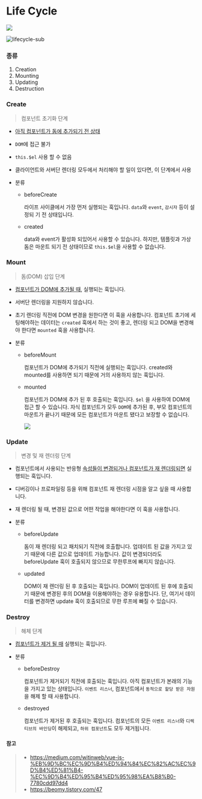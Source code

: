 # Life Cycle

![](images/lifecycle.png)

![lifecycle-sub](images/lifecycle-sub.png)

### 종류

1. Creation
2. Mounting
3. Updating
4. Destruction



### Create

> 컴포넌트 초기화 단계

- <u>아직 컴포넌트가 돔에 추가되기 전 상태</u>

- `DOM`에 접근 불가

- `this.$el` 사용 할 수 없음

- 클라이언트와 서버단 렌더링 모두에서 처리해야 할 일이 있다면, 이 단계에서 사용
- 분류

  - beforeCreate

    라이프 사이클에서 가장 먼저 실행되는 훅입니다.  `data`와 `event`, `감시자` 등이 설정되 기 전 상태입니다.

  - created

    data와 event가 활성화 되있어서 사용할 수 있습니다. 하지만, 템플릿과 가상돔은 마운트 되기 전 상태이므로 `this.$el`을 사용할 수 없습니다.



### Mount

> 돔(DOM) 삽입 단계

- <u>컴포넌트가 DOM에 추가될 때</u>, 실행되는 훅입니다.

- 서버단 렌더링을 지원하지 않습니다.

- 초기 렌더링 직전에 DOM 변경을 원한다면 이 훅을 사용합니다. 컴포넌트 초기에 세팅해야하는 데이터는 `created` 훅에서 하는 것이 좋고, 렌더링 되고 DOM을 변경해야 한다면 `mounted` 훅을 사용합니다.

- 분류

  - beforeMount

    컴포넌트가 DOM에 추가되기 직전에 실행되는 훅입니다. created와 mounted를 사용하면 되기 때문에 거의 사용하지 않는 훅입니다.

  - mounted

    컴포넌트가 DOM에 추가 된 후 호출되는 훅입니다. `$el` 을 사용하여 DOM에 접근 할 수 있습니다. 자식 컴포넌트가 모두 `DOM`에 추가된 후, 부모 컴포넌트의 마운트가 끝나기 때문에 모든 컴포넌트가 마운트 됐다고 보장할 수 없습니다.
    
    ![](images/lifecycle-mount.png)



### Update

>  변경 및 재 렌더링 단계

- 컴포넌트에서 사용되는 반응형 <u>속성들이 변경되거나 컴포넌트가 재 렌더링되면</u> 실행되는 훅입니다.

- 디버깅이나 프로파일링 등을 위해 컴포넌트 재 렌더링 시점을 알고 싶을 때 사용합니다.

- 재 렌더링 될 때, 변경된 값으로 어떤 작업을 해야한다면 이 훅을 사용합니다.

- 분류

  - beforeUpdate

    돔이 재 렌더링 되고 패치되기 직전에 호출합니다. 업데이트 된 값을 가지고 있기 때문에 다른 값으로 업데이트 가능합니다. 값이 변경되더라도 beforeUpdate 훅이 호출되지 않으므로 무한루프에 빠지지 않습니다.

  - updated

    DOM이 재 렌더링 된 후 호출되는 훅입니다. DOM이 업데이트 된 후에 호출되기 때문에 변경된 후의 DOM을 이용해야하는 경우 유용합니다. 단, 여기서 데이터를 변경하면 update 훅이 호출되므로 무한 루프에 빠질 수 있습니다.




### Destroy

> 해체 단계

- <u>컴포넌트가 제거 될 때</u> 실행되는 훅입니다.

- 분류

  - beforeDestroy

    컴포넌트가 제거되기 직전에 호출되는 훅입니다. 아직 컴포넌트가 본래의 기능을 가지고 있는 상태입니다. `이벤트 리스너`, 컴포넌트에서 `동적으로 할당 받은 자원`을 해제 할 때 사용합니다.

  - destroyed

    컴포넌트가 제거된 후 호출되는 훅입니다. 컴포넌트의 모든 `이벤트 리스너`와 `디렉티브의 바인딩`이 해제되고, `하위 컴포넌트`도 모두 제거됩니다.



#### 참고

> - https://medium.com/witinweb/vue-js-%EB%9D%BC%EC%9D%B4%ED%94%84%EC%82%AC%EC%9D%B4%ED%81%B4-%EC%9D%B4%ED%95%B4%ED%95%98%EA%B8%B0-7780cdd97dd4
> - https://beomy.tistory.com/47

